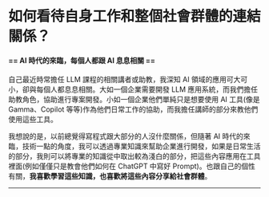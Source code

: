 # 如何看待自身工作和整個社會群體的連結關係？

#### == AI 時代的來臨，每個人都跟 AI 息息相關 ==

自己最近時常擔任 LLM 課程的相關講者或助教，我深知 AI 領域的應用可大可小，卻與每個人都息息相關。大如一個企業需要開發 LLM 應用系統，而我們擔任助教角色，協助進行專案開發。小如一個企業他們單純只是想要使用 AI 工具(像是 Gamma、Copilot 等等)作為他們日常工作的協助，而我擔任講師的部分來教他們使用這些工具。

我想說的是，以前總覺得寫程式跟大部分的人沒什麼關係，但隨著 AI 時代的來臨，技術一點的角度，我可以透過專業知識來幫助企業進行開發，如果是日常生活的部分，我則可以將專業的知識從中取出較為淺白的部分，把這些內容應用在工具裡面(例如僅僅只是教會他們如何在 ChatGPT 中寫好 Prompt)。也跟自己的個性有關，**我喜歡學習這些知識，也喜歡將這些內容分享給社會群體**。

---
